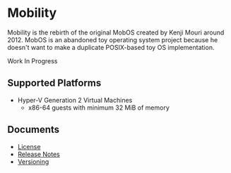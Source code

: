 ﻿# Mobility

Mobility is the rebirth of the original MobOS created by Kenji Mouri around 
2012. MobOS is an abandoned toy operating system project because he doesn't 
want to make a duplicate POSIX-based toy OS implementation.

Work In Progress

## Supported Platforms

- Hyper-V Generation 2 Virtual Machines
  - x86-64 guests with minimum 32 MiB of memory

## Documents

- [License](License.md)
- [Release Notes](ReleaseNotes.md)
- [Versioning](Versioning.md)
